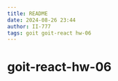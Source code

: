 ```yaml
---
title: README
date: 2024-08-26 23:44
author: II-777
tags: goit goit-react hw-06
---
```


# goit-react-hw-06
